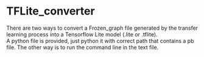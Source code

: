 # TFLite_converter
There are two ways to convert a Frozen_graph file generated by the transfer learning process into a Tensorflow Lite model (.lite or .tflite).<br/>
A python file is provided, just python it with correct path that contains a pb file.
The other way is to run the command line in the text file.
